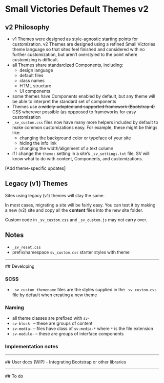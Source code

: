 # Small Victories Default Themes v2

## v2 Philosophy
+ v1 Themes were designed as style-agnostic starting points for customization. v2 Themes are designed using a refined Small Victories theme language so that sites feel finished and considered with no further customization, but aren’t overstyled to the point where customizing is difficult.
+ all Themes share standardized Components, including:
  + design language
  + default files
  + class names
  + HTML structure
  + UI components
+ some themes have Components enabled by default, but any theme will be able to interpret the standard set of components
+ Themes use ~~a widely-adopted and supported framework (Bootstrap 4)~~ CSS wherever possible (as oppposed to frameworks for easy customization
+ `_sv_custom.css` files now have many more helpers included by default to make common customizations easy. For example, these might be things like:
  + changing the background color or typeface of your site
  + hiding the info link
  + changing the width/alignment of a text column
+ if I change the `theme:` setting in a site’s `_sv_settings.txt` file, SV will know what to do with content, Components, and customizations.

[Add theme-specific updates]

## Legacy (v1) Themes
Sites using legacy (v1) themes will stay the same.

In most cases, migrating a site will be fairly easy. You can test it by making a new (v2) site and copy all the **content** files into the new site folder.

Custom code in `_sv_custom.css` and `_sv_custom.js` may not carry over.

## Notes
+ `_sv_reset.css`
+ prefix/namespace `sv_custom.css` starter styles with theme

<hr>
## Developing

### SCSS
- `_sv_custom_themename` files are the styles supplied in the `_sv_custom.css` file by default when creating a new theme

### Naming
- all theme classes are prefixed with `sv-`
- `sv-block-` – these are groups of content
- `sv-media-` – files have class of `sv-media-*` where `*` is the file extension
- `sv-module-` – these are groups of interface components

### Implementation notes

<hr>
## User docs (WIP)
- Integrating Bootstrap or other libraries

<hr>
## To do
